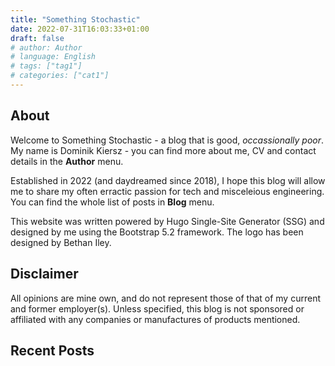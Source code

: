 ```yaml
---
title: "Something Stochastic"
date: 2022-07-31T16:03:33+01:00
draft: false
# author: Author
# language: English
# tags: ["tag1"]
# categories: ["cat1"]
---
```



## About

Welcome to Something Stochastic - a blog that is good, _occassionally poor_. My name is Dominik Kiersz - you can find more about me, CV and contact details in the **Author** menu.

Established in 2022 (and daydreamed since 2018), I hope this blog will allow me to share my often erractic passion for tech and misceleious engineering. You can find the whole list of posts in **Blog** menu.

This website was written powered by Hugo Single-Site Generator (SSG) and designed by me using the Bootstrap 5.2 framework. The logo has been designed by Bethan Iley.

## Disclaimer

All opinions are mine own, and do not represent those of that of my current and former employer(s). Unless specified, this blog is not sponsored or affiliated with any companies or manufactures of products mentioned.

## Recent Posts